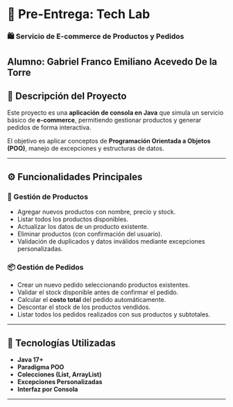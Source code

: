 # 🧾 Pre-Entrega: Tech Lab  
### 🛍️ Servicio de E-commerce de Productos y Pedidos  

**Alumno:** Gabriel Franco Emiliano Acevedo De la Torre  
---

## 🧠 Descripción del Proyecto

Este proyecto es una **aplicación de consola en Java** que simula un servicio básico de **e-commerce**, permitiendo gestionar productos y generar pedidos de forma interactiva.

El objetivo es aplicar conceptos de **Programación Orientada a Objetos (POO)**, manejo de excepciones y estructuras de datos.

---

## ⚙️ Funcionalidades Principales

### 🧩 Gestión de Productos
- Agregar nuevos productos con nombre, precio y stock.  
- Listar todos los productos disponibles.  
- Actualizar los datos de un producto existente.  
- Eliminar productos (con confirmación del usuario).  
- Validación de duplicados y datos inválidos mediante excepciones personalizadas.  

### 📦 Gestión de Pedidos
- Crear un nuevo pedido seleccionando productos existentes.  
- Validar el stock disponible antes de confirmar el pedido.  
- Calcular el **costo total** del pedido automáticamente.  
- Descontar el stock de los productos vendidos.  
- Listar todos los pedidos realizados con sus productos y subtotales.  

---

## 🧰 Tecnologías Utilizadas
- **Java 17+**
- **Paradigma POO**
- **Colecciones (List, ArrayList)**
- **Excepciones Personalizadas**
- **Interfaz por Consola**

---
